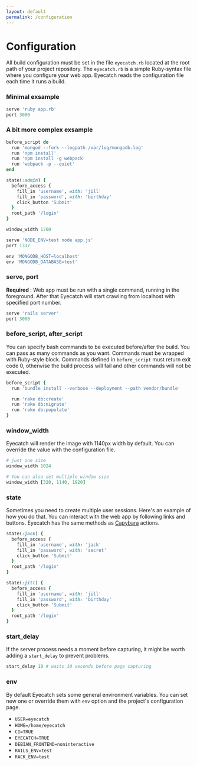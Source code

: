 ```yaml
---
layout: default
permalink: /configuration
---
```


Configuration
=====

All build configuration must be set in the file `eyecatch.rb` located at the root path of your project repository. The `eyecatch.rb` is a simple Ruby-syntax file where you configure your web app. Eyecatch reads the configuration file each time it runs a build.

### Minimal exsample
```ruby
serve 'ruby app.rb'
port 3000
```

### A bit more complex exsample
```ruby
before_script do
  run 'mongod --fork --logpath /var/log/mongodb.log'
  run 'npm install'
  run 'npm install -g webpack'
  run 'webpack -p --quiet'
end

state(:admin) {
  before_access {
    fill_in 'username', with: 'jill'
    fill_in 'password', with: 'birthday'
    click_button 'Submit'
  }
  root_path '/login'
}

window_width 1200

serve 'NODE_ENV=test node app.js'
port 1337

env 'MONGODB_HOST=localhost'
env 'MONGODB_DATABASE=test'
```

### serve, port
**Required** : Web app must be run with a single command, running in the foreground.
After that Eyecatch will start crawling from localhost with specified port number.

```ruby
serve 'rails server'
port 3000
```

### before_script, after_script
You can specify bash commands to be executed before/after the build.
You can pass as many commands as you want. Commands must be wrapped with Ruby-style block.
Commands defined in `before_script` must return exit code 0, otherwise the build process will fail and
other commands will not be executed.

```ruby
before_script {
  run 'bundle install --verbose --deployment --path vendor/bundle'

  run 'rake db:create'
  run 'rake db:migrate'
  run 'rake db:populate'
}
```

### window_width
Eyecatch will render the image with 1140px width by default.
You can override the value with the configuration file.

```ruby
# just one size
window_width 1024

# You can also set multiple window size
window_width [320, 1140, 1920]
```

### state
Sometimes you need to create multiple user sessions. Here's an example of how you do that.
You can interact with the web app by following links and buttons. Eyecatch has the same methods as [Capybara](http://www.rubydoc.info/github/jnicklas/capybara/master/Capybara/Node/Actions) actions.

```ruby
state(:jack) {
  before_access {
    fill_in 'username', with: 'jack'
    fill_in 'password', with: 'secret'
    click_button 'Submit'
  }
  root_path '/login'
}

state(:jill) {
  before_access {
    fill_in 'username', with: 'jill'
    fill_in 'password', with: 'birthday'
    click_button 'Submit'
  }
  root_path '/login'
}
```

### start_delay
If the server process needs a moment before capturing, it might be worth adding a `start_delay` to prevent problems.

```ruby
start_delay 10 # waits 10 seconds before page capturing
```


### env
By default Eyecatch sets some general environment variables.
You can set new one or override them with `env` option and the project's configuration page.

- `USER=eyecatch`
- `HOME=/home/eyecatch`
- `CI=TRUE`
- `EYECATCH=TRUE`
- `DEBIAN_FRONTEND=noninteractive`
- `RAILS_ENV=test`
- `RACK_ENV=test`

